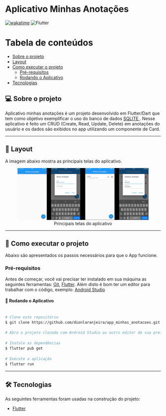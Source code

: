 # Aplicativo Minhas Anotações

[![wakatime](https://wakatime.com/badge/user/16c43c19-b8cc-47b4-8504-d9db3204dc71/project/edf194f7-67f0-4a01-8d52-0c6ce1e7528d.svg)](https://wakatime.com/badge/user/16c43c19-b8cc-47b4-8504-d9db3204dc71/project/edf194f7-67f0-4a01-8d52-0c6ce1e7528d)
<img alt="Flutter" src="https://img.shields.io/badge/Flutter-%2302569B.svg?style=for-the-badge&logo=Flutter&logoColor=white" />

Tabela de conteúdos
=================
<!--ts-->
   * [Sobre o projeto](#-sobre-o-projeto)
   * [Layout](#-layout)
   * [Como executar o projeto](#-como-executar-o-projeto)
     * [Pré-requisitos](#pré-requisitos)
     * [Rodando o Aplicativo](#-rodando-o-aplicativo)
   * [Tecnologias](#-tecnologias)
<!--te-->


## 💻 Sobre o projeto

Aplicativo minhas anotações é um projeto desenvolvido em Flutter/Dart que tem como objetivo exemplificar o uso do banco de dados <span> <a href="https://pub.dev/packages/sqflite"> SQLITE </a> </span>. Nesse aplicativo é feito um CRUD (Create, Read, Update, Delete) em anotações do usuário e os dados são exibidos no app utilizando um componente de Card.


---

## 🎨 Layout
A imagem abaixo mostra as principais telas do aplicativo.

<figure align="center">
  <img src="https://github.com/dionlaranjeira/app_minhas_anotacoes/blob/main/lib/imagensapp.jpeg" alt="Layout do aplicativo">
  <figcaption>Principais telas do aplicativo</figcaption>
</figure>

---

## 🚀 Como executar o projeto
Abaixo são apresentados os passos necessários para que o App funcione.

### Pré-requisitos

Antes de começar, você vai precisar ter instalado em sua máquina as seguintes ferramentas:
[Git](https://git-scm.com), [Flutter](https://flutter.dev/docs/get-started/install).
Além disto é bom ter um editor para trabalhar com o código, exemplo: [Android Studio](https://developer.android.com/studio)

#### 🎲 Rodando o Aplicativo

```bash

# Clone este repositório
$ git clone https://github.com/dionlaranjeira/app_minhas_anotacoes.git

# Abra o projeto clonado com Android Studio ou outro editor de sua preferência

# Instale as dependências
$ flutter pub get

# Execute a aplicação
$ flutter run


```

---

## 🛠 Tecnologias

As seguintes ferramentas foram usadas na construção do projeto:

- [Flutter](https://flutter.dev/)
